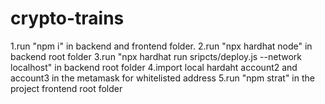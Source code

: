 # crypto-trains

1.run "npm i" in backend and frontend folder.
2.run "npx hardhat node" in backend root folder
3.run "npx hardhat run sripcts/deploy.js --network localhost" in backend root folder
4.import local hardaht account2 and account3 in the metamask for whitelisted address
5.run "npm strat" in the project frontend root folder

